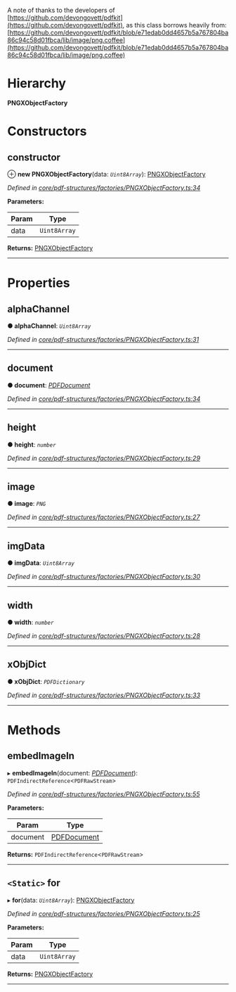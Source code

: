 

A note of thanks to the developers of [https://github.com/devongovett/pdfkit](https://github.com/devongovett/pdfkit), as this class borrows heavily from: [https://github.com/devongovett/pdfkit/blob/e71edab0dd4657b5a767804ba86c94c58d01fbca/lib/image/png.coffee](https://github.com/devongovett/pdfkit/blob/e71edab0dd4657b5a767804ba86c94c58d01fbca/lib/image/png.coffee)

# Hierarchy

**PNGXObjectFactory**

# Constructors

<a id="constructor"></a>

##  constructor

⊕ **new PNGXObjectFactory**(data: *`Uint8Array`*): [PNGXObjectFactory](_core_pdf_structures_factories_pngxobjectfactory_.pngxobjectfactory.md)

*Defined in [core/pdf-structures/factories/PNGXObjectFactory.ts:34](https://github.com/Hopding/pdf-lib/blob/fbaf7a9/src/core/pdf-structures/factories/PNGXObjectFactory.ts#L34)*

**Parameters:**

| Param | Type |
| ------ | ------ |
| data | `Uint8Array` |

**Returns:** [PNGXObjectFactory](_core_pdf_structures_factories_pngxobjectfactory_.pngxobjectfactory.md)

___

# Properties

<a id="alphachannel"></a>

##  alphaChannel

**● alphaChannel**: *`Uint8Array`*

*Defined in [core/pdf-structures/factories/PNGXObjectFactory.ts:31](https://github.com/Hopding/pdf-lib/blob/fbaf7a9/src/core/pdf-structures/factories/PNGXObjectFactory.ts#L31)*

___
<a id="document"></a>

##  document

**● document**: *[PDFDocument](_core_pdf_document_pdfdocument_.pdfdocument.md)*

*Defined in [core/pdf-structures/factories/PNGXObjectFactory.ts:34](https://github.com/Hopding/pdf-lib/blob/fbaf7a9/src/core/pdf-structures/factories/PNGXObjectFactory.ts#L34)*

___
<a id="height"></a>

##  height

**● height**: *`number`*

*Defined in [core/pdf-structures/factories/PNGXObjectFactory.ts:29](https://github.com/Hopding/pdf-lib/blob/fbaf7a9/src/core/pdf-structures/factories/PNGXObjectFactory.ts#L29)*

___
<a id="image"></a>

##  image

**● image**: *`PNG`*

*Defined in [core/pdf-structures/factories/PNGXObjectFactory.ts:27](https://github.com/Hopding/pdf-lib/blob/fbaf7a9/src/core/pdf-structures/factories/PNGXObjectFactory.ts#L27)*

___
<a id="imgdata"></a>

##  imgData

**● imgData**: *`Uint8Array`*

*Defined in [core/pdf-structures/factories/PNGXObjectFactory.ts:30](https://github.com/Hopding/pdf-lib/blob/fbaf7a9/src/core/pdf-structures/factories/PNGXObjectFactory.ts#L30)*

___
<a id="width"></a>

##  width

**● width**: *`number`*

*Defined in [core/pdf-structures/factories/PNGXObjectFactory.ts:28](https://github.com/Hopding/pdf-lib/blob/fbaf7a9/src/core/pdf-structures/factories/PNGXObjectFactory.ts#L28)*

___
<a id="xobjdict"></a>

##  xObjDict

**● xObjDict**: *`PDFDictionary`*

*Defined in [core/pdf-structures/factories/PNGXObjectFactory.ts:33](https://github.com/Hopding/pdf-lib/blob/fbaf7a9/src/core/pdf-structures/factories/PNGXObjectFactory.ts#L33)*

___

# Methods

<a id="embedimagein"></a>

##  embedImageIn

▸ **embedImageIn**(document: *[PDFDocument](_core_pdf_document_pdfdocument_.pdfdocument.md)*): `PDFIndirectReference`<`PDFRawStream`>

*Defined in [core/pdf-structures/factories/PNGXObjectFactory.ts:55](https://github.com/Hopding/pdf-lib/blob/fbaf7a9/src/core/pdf-structures/factories/PNGXObjectFactory.ts#L55)*

**Parameters:**

| Param | Type |
| ------ | ------ |
| document | [PDFDocument](_core_pdf_document_pdfdocument_.pdfdocument.md) |

**Returns:** `PDFIndirectReference`<`PDFRawStream`>

___
<a id="for"></a>

## `<Static>` for

▸ **for**(data: *`Uint8Array`*): [PNGXObjectFactory](_core_pdf_structures_factories_pngxobjectfactory_.pngxobjectfactory.md)

*Defined in [core/pdf-structures/factories/PNGXObjectFactory.ts:25](https://github.com/Hopding/pdf-lib/blob/fbaf7a9/src/core/pdf-structures/factories/PNGXObjectFactory.ts#L25)*

**Parameters:**

| Param | Type |
| ------ | ------ |
| data | `Uint8Array` |

**Returns:** [PNGXObjectFactory](_core_pdf_structures_factories_pngxobjectfactory_.pngxobjectfactory.md)

___

